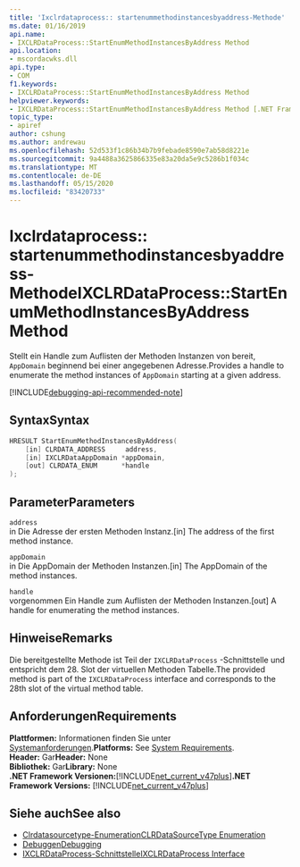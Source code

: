 ```yaml
---
title: 'Ixclrdataprocess:: startenummethodinstancesbyaddress-Methode'
ms.date: 01/16/2019
api.name:
- IXCLRDataProcess::StartEnumMethodInstancesByAddress Method
api.location:
- mscordacwks.dll
api.type:
- COM
f1.keywords:
- IXCLRDataProcess::StartEnumMethodInstancesByAddress Method
helpviewer.keywords:
- IXCLRDataProcess::StartEnumMethodInstancesByAddress Method [.NET Framework debugging]
topic_type:
- apiref
author: cshung
ms.author: andrewau
ms.openlocfilehash: 52d533f1c86b34b7b9febade8590e7ab58d8221e
ms.sourcegitcommit: 9a4488a3625866335e83a20da5e9c5286b1f034c
ms.translationtype: MT
ms.contentlocale: de-DE
ms.lasthandoff: 05/15/2020
ms.locfileid: "83420733"
---
```

# <a name="ixclrdataprocessstartenummethodinstancesbyaddress-method"></a><span data-ttu-id="bf942-102">Ixclrdataprocess:: startenummethodinstancesbyaddress-Methode</span><span class="sxs-lookup"><span data-stu-id="bf942-102">IXCLRDataProcess::StartEnumMethodInstancesByAddress Method</span></span>

<span data-ttu-id="bf942-103">Stellt ein Handle zum Auflisten der Methoden Instanzen von bereit, `AppDomain` beginnend bei einer angegebenen Adresse.</span><span class="sxs-lookup"><span data-stu-id="bf942-103">Provides a handle to enumerate the method instances of `AppDomain` starting at a given address.</span></span>

[!INCLUDE[debugging-api-recommended-note](../../../../includes/debugging-api-recommended-note.md)]

## <a name="syntax"></a><span data-ttu-id="bf942-104">Syntax</span><span class="sxs-lookup"><span data-stu-id="bf942-104">Syntax</span></span>

```cpp
HRESULT StartEnumMethodInstancesByAddress(
    [in] CLRDATA_ADDRESS     address,
    [in] IXCLRDataAppDomain *appDomain,
    [out] CLRDATA_ENUM      *handle
);
```

## <a name="parameters"></a><span data-ttu-id="bf942-105">Parameter</span><span class="sxs-lookup"><span data-stu-id="bf942-105">Parameters</span></span>

`address`\
<span data-ttu-id="bf942-106">in Die Adresse der ersten Methoden Instanz.</span><span class="sxs-lookup"><span data-stu-id="bf942-106">[in] The address of the first method instance.</span></span>

`appDomain`\
<span data-ttu-id="bf942-107">in Die AppDomain der Methoden Instanzen.</span><span class="sxs-lookup"><span data-stu-id="bf942-107">[in] The AppDomain of the method instances.</span></span>

`handle`\
<span data-ttu-id="bf942-108">vorgenommen Ein Handle zum Auflisten der Methoden Instanzen.</span><span class="sxs-lookup"><span data-stu-id="bf942-108">[out] A handle for enumerating the method instances.</span></span>

## <a name="remarks"></a><span data-ttu-id="bf942-109">Hinweise</span><span class="sxs-lookup"><span data-stu-id="bf942-109">Remarks</span></span>

<span data-ttu-id="bf942-110">Die bereitgestellte Methode ist Teil der `IXCLRDataProcess` -Schnittstelle und entspricht dem 28. Slot der virtuellen Methoden Tabelle.</span><span class="sxs-lookup"><span data-stu-id="bf942-110">The provided method is part of the `IXCLRDataProcess` interface and corresponds to the 28th slot of the virtual method table.</span></span>

## <a name="requirements"></a><span data-ttu-id="bf942-111">Anforderungen</span><span class="sxs-lookup"><span data-stu-id="bf942-111">Requirements</span></span>

<span data-ttu-id="bf942-112">**Plattformen:** Informationen finden Sie unter [Systemanforderungen](../../get-started/system-requirements.md).</span><span class="sxs-lookup"><span data-stu-id="bf942-112">**Platforms:** See [System Requirements](../../get-started/system-requirements.md).</span></span>  
<span data-ttu-id="bf942-113">**Header:** Gar</span><span class="sxs-lookup"><span data-stu-id="bf942-113">**Header:** None</span></span>  
<span data-ttu-id="bf942-114">**Bibliothek:** Gar</span><span class="sxs-lookup"><span data-stu-id="bf942-114">**Library:** None</span></span>  
<span data-ttu-id="bf942-115">**.NET Framework Versionen:**[!INCLUDE[net_current_v47plus](../../../../includes/net-current-v47plus.md)]</span><span class="sxs-lookup"><span data-stu-id="bf942-115">**.NET Framework Versions:** [!INCLUDE[net_current_v47plus](../../../../includes/net-current-v47plus.md)]</span></span>  

## <a name="see-also"></a><span data-ttu-id="bf942-116">Siehe auch</span><span class="sxs-lookup"><span data-stu-id="bf942-116">See also</span></span>

- [<span data-ttu-id="bf942-117">Clrdatasourcetype-Enumeration</span><span class="sxs-lookup"><span data-stu-id="bf942-117">CLRDataSourceType Enumeration</span></span>](clrdatasourcetype-enumeration.md)
- [<span data-ttu-id="bf942-118">Debuggen</span><span class="sxs-lookup"><span data-stu-id="bf942-118">Debugging</span></span>](index.md)
- [<span data-ttu-id="bf942-119">IXCLRDataProcess-Schnittstelle</span><span class="sxs-lookup"><span data-stu-id="bf942-119">IXCLRDataProcess Interface</span></span>](ixclrdataprocess-interface.md)
